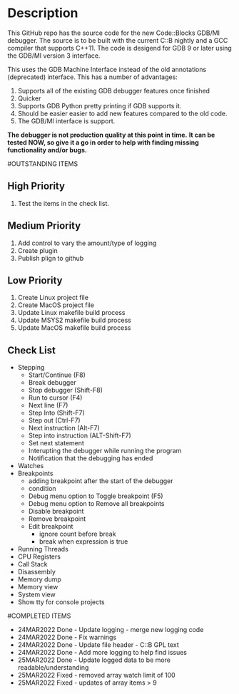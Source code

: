 # Description
This GitHub repo has the source code for the new Code::Blocks GDB/MI debugger. The source is to be built with the current C::B nightly and a GCC compiler that supports C++11. The code is desigend for GDB 9 or later using the GDB/MI version 3 interface.

This uses the GDB Machine Interface instead of the old annotations (deprecated) interface. This has a number of advantages:

1. Supports all of the existing GDB debugger features once finished
2. Quicker
3. Supports GDB Python pretty printing if GDB supports it.
4. Should be easier easier to add new features compared to the old code.
5. The GDB/MI interface is support.

**The debugger is not production quality at this point in time.** 
**It can be tested NOW, so give it a go in order to help with finding missing functionality and/or bugs.** 

#OUTSTANDING ITEMS

## High Priority
1. Test the items in the check list.

## Medium Priority
1. Add control to vary the amount/type of logging 
2. Create plugin
3. Publish plign to github

## Low Priority
1. Create Linux project file
2. Create MacOS project file
3. Update Linux makefile build process
4. Update MSYS2 makefile build process
5. Update MacOS makefile build process

## Check List

* Stepping
  * Start/Continue  (F8)
  * Break debugger
  * Stop debugger   (Shift-F8)
  * Run to cursor   (F4)    
  * Next line       (F7)
  * Step Into       (Shift-F7)
  * Step out        (Ctrl-F7)
  * Next instruction        (Alt-F7)
  * Step into instruction   (ALT-Shift-F7)
  * Set next statement
  * Interupting the debugger while running the program
  * Notification that the debugging has ended
* Watches
* Breakpoints
  * adding breakpoint after the start of the debugger
  * condition
  * Debug menu option to Toggle breakpoint (F5)
  * Debug menu option to Remove all breakpoints
  * Disable breakpoint
  * Remove breakpoint
  * Edit breakpoint
    * ignore count before break
    * break when expression is true
* Running Threads
* CPU Registers
* Call Stack
* Disassembly
* Memory dump
* Memory view
* System view
* Show tty for console projects


#COMPLETED ITEMS
* 24MAR2022 Done - Update logging - merge new logging code
* 24MAR2022 Done - Fix warnings
* 24MAR2022 Done - Update file header - C::B GPL text
* 24MAR2022 Done - Add more logging to help find issues
* 25MAR2022 Done - Update logged data to be more readable/understanding
* 25MAR2022 Fixed - removed array watch limit of 100
* 25MAR2022 Fixed - updates of array items > 9
